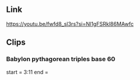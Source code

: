 ## Link
https://youtu.be/fwfd8_sl3rs?si=Nl1gFSRkl86MAwfc

## Clips

### Babylon pythagorean triples base 60
start = 3:11
end = 
